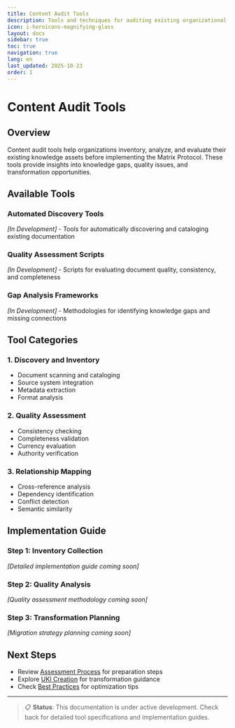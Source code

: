 ```yaml
---
title: Content Audit Tools
description: Tools and techniques for auditing existing organizational knowledge
icon: i-heroicons-magnifying-glass
layout: docs
sidebar: true
toc: true
navigation: true
lang: en
last_updated: 2025-10-23
order: 1
---
```


# Content Audit Tools

## Overview

Content audit tools help organizations inventory, analyze, and evaluate their existing knowledge assets before implementing the Matrix Protocol. These tools provide insights into knowledge gaps, quality issues, and transformation opportunities.

## Available Tools

### Automated Discovery Tools
*[In Development]* - Tools for automatically discovering and cataloging existing documentation

### Quality Assessment Scripts
*[In Development]* - Scripts for evaluating document quality, consistency, and completeness

### Gap Analysis Frameworks
*[In Development]* - Methodologies for identifying knowledge gaps and missing connections

## Tool Categories

### 1. Discovery and Inventory
- Document scanning and cataloging
- Source system integration
- Metadata extraction
- Format analysis

### 2. Quality Assessment
- Consistency checking
- Completeness validation
- Currency evaluation
- Authority verification

### 3. Relationship Mapping
- Cross-reference analysis
- Dependency identification
- Conflict detection
- Semantic similarity

## Implementation Guide

### Step 1: Inventory Collection
*[Detailed implementation guide coming soon]*

### Step 2: Quality Analysis
*[Quality assessment methodology coming soon]*

### Step 3: Transformation Planning
*[Migration strategy planning coming soon]*

## Next Steps

- Review [Assessment Process](../assessment) for preparation steps
- Explore [UKI Creation](../uki-creation) for transformation guidance
- Check [Best Practices](../reference/best-practices) for optimization tips

---

> 📋 **Status**: This documentation is under active development. Check back for detailed tool specifications and implementation guides.